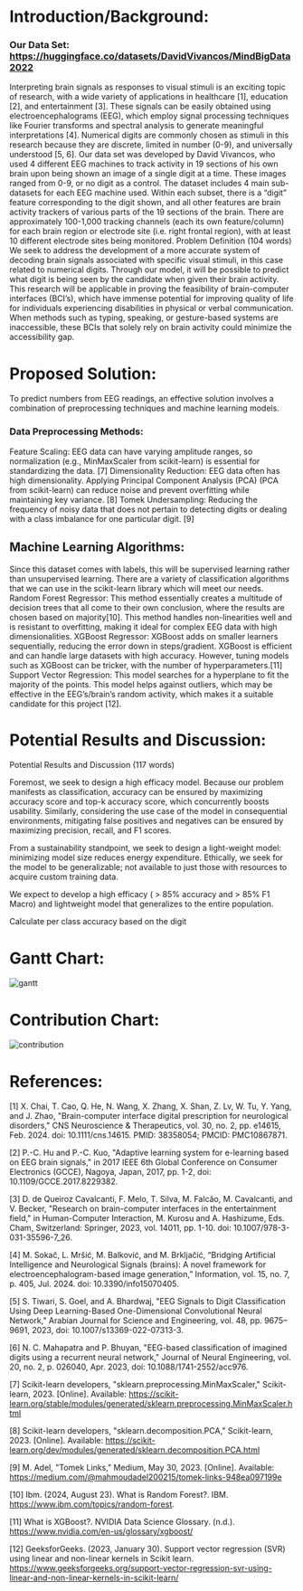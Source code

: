 # Introduction/Background:
### Our Data Set: https://huggingface.co/datasets/DavidVivancos/MindBigData2022
Interpreting brain signals as responses to visual stimuli is an exciting topic of research, with a wide variety of applications in healthcare [1], education [2], and entertainment [3]. These signals can be easily obtained using electroencephalograms (EEG), which employ signal processing techniques like Fourier transforms and spectral analysis to generate meaningful interpretations [4]. Numerical digits are commonly chosen as stimuli in this research because they are discrete, limited in number (0-9), and universally understood [5, 6].
Our data set was developed by David Vivancos, who used 4 different EEG machines to track activity in 19 sections of his own brain upon being shown an image of a single digit at a time. These images ranged from 0-9, or no digit as a control. The dataset includes 4 main sub-datasets for each EEG machine used. Within each subset, there is a “digit” feature corresponding to the digit shown, and all other features are brain activity trackers of various parts of the 19 sections of the brain. There are approximately 100-1,000 tracking channels (each its own feature/column) for each brain region or electrode site (i.e. right frontal region), with at least 10 different electrode sites being monitored.
Problem Definition (104 words)
We seek to address the development of a more accurate system of decoding brain signals associated with specific visual stimuli, in this case related to numerical digits. Through our model, it will be possible to predict what digit is being seen by the candidate when given their brain activity.
This research will be applicable in proving the feasibility of brain-computer interfaces (BCI’s), which have immense potential for improving quality of life for individuals experiencing disabilities in physical or verbal communication. When methods such as typing, speaking, or gesture-based systems are inaccessible, these BCIs that solely rely on brain activity could minimize the accessibility gap.



# Proposed Solution:

To predict numbers from EEG readings, an effective solution involves a combination of preprocessing techniques and machine learning models.

### Data Preprocessing Methods:
Feature Scaling: EEG data can have varying amplitude ranges, so normalization (e.g., MinMaxScaler from scikit-learn) is essential for standardizing the data. [7]
Dimensionality Reduction: EEG data often has high dimensionality. Applying Principal Component Analysis (PCA) (PCA from scikit-learn) can reduce noise and prevent overfitting while maintaining key variance. [8]
Tomek Undersampling: Reducing the frequency of noisy data that does not pertain to detecting digits or dealing with a class imbalance for one particular digit. [9]



## Machine Learning Algorithms:
Since this dataset comes with labels, this will be supervised learning rather than unsupervised learning. There are a variety of classification algorithms that we can use in the scikit-learn library which will meet our needs.
Random Forest Regressor: This method essentially creates a multitude of decision trees that all come to their own conclusion, where the results are chosen based on majority[10]. This method handles non-linearities well and is resistant to overfitting, making it ideal for complex EEG data with high dimensionalities. 
XGBoost Regressor: XGBoost adds on smaller learners sequentially, reducing the error down in steps/gradient. XGBoost is efficient and can handle large datasets with high accuracy. However, tuning models such as XGBoost can be tricker, with the number of hyperparameters.[11]
Support Vector Regression: 
This model searches for a hyperplane to fit the majority of the points. This model helps against outliers, which may be effective in the EEG’s/brain’s random activity, which makes it a suitable candidate for this project [12].



# Potential Results and Discussion:

Potential Results and Discussion (117 words)

Foremost, we seek to design a high efficacy model. Because our problem manifests as classification, accuracy can be ensured by maximizing accuracy score and top-k accuracy score, which concurrently boosts usability. Similarly, considering the use case of the model in consequential environments, mitigating false positives and negatives can be ensured by maximizing precision, recall, and F1 scores.

From a sustainability standpoint, we seek to design a light-weight model: minimizing model size reduces energy expenditure. Ethically, we seek for the model to be generalizable; not available to just those with resources to acquire custom training data.

We expect to develop a high efficacy ( > 85% accuracy and > 85% F1 Macro) and lightweight model that generalizes to the entire population.

Calculate per class accuracy based on the digit

# Gantt Chart:

![gantt](http://johannesq23.github.io/gantt.png)

# Contribution Chart:

![contribution](http://johannesq23.github.io/contribution.png)

# References:

[1] X. Chai, T. Cao, Q. He, N. Wang, X. Zhang, X. Shan, Z. Lv, W. Tu, Y. Yang, and J. Zhao, "Brain-computer interface digital prescription for neurological disorders," CNS Neuroscience & Therapeutics, vol. 30, no. 2, pp. e14615, Feb. 2024. doi: 10.1111/cns.14615. PMID: 38358054; PMCID: PMC10867871.

[2] P.-C. Hu and P.-C. Kuo, "Adaptive learning system for e-learning based on EEG brain signals," in 2017 IEEE 6th Global Conference on Consumer Electronics (GCCE), Nagoya, Japan, 2017, pp. 1-2, doi: 10.1109/GCCE.2017.8229382.

[3] D. de Queiroz Cavalcanti, F. Melo, T. Silva, M. Falcão, M. Cavalcanti, and V. Becker, "Research on brain-computer interfaces in the entertainment field," in Human-Computer Interaction, M. Kurosu and A. Hashizume, Eds. Cham, Switzerland: Springer, 2023, vol. 14011, pp. 1-10. doi: 10.1007/978-3-031-35596-7_26.

[4] M. Sokač, L. Mršić, M. Balković, and M. Brkljačić, “Bridging Artificial Intelligence and Neurological Signals (brains): A novel framework for electroencephalogram-based image generation,” Information, vol. 15, no. 7, p. 405, Jul. 2024. doi: 10.3390/info15070405.

[5] S. Tiwari, S. Goel, and A. Bhardwaj, "EEG Signals to Digit Classification Using Deep Learning-Based One-Dimensional Convolutional Neural Network," Arabian Journal for Science and Engineering, vol. 48, pp. 9675–9691, 2023, doi: 10.1007/s13369-022-07313-3.

[6] N. C. Mahapatra and P. Bhuyan, "EEG-based classification of imagined digits using a recurrent neural network," Journal of Neural Engineering, vol. 20, no. 2, p. 026040, Apr. 2023, doi: 10.1088/1741-2552/acc976.

[7] Scikit-learn developers, "sklearn.preprocessing.MinMaxScaler," Scikit-learn, 2023. [Online]. Available: https://scikit-learn.org/stable/modules/generated/sklearn.preprocessing.MinMaxScaler.html

[8] Scikit-learn developers, "sklearn.decomposition.PCA," Scikit-learn, 2023. [Online]. Available: https://scikit-learn.org/dev/modules/generated/sklearn.decomposition.PCA.html

[9] M. Adel, "Tomek Links," Medium, May 30, 2023. [Online]. Available: https://medium.com/@mahmoudadel200215/tomek-links-948ea097199e

[10] Ibm. (2024, August 23). What is Random Forest?. IBM. https://www.ibm.com/topics/random-forest. 

[11] What is XGBoost?. NVIDIA Data Science Glossary. (n.d.). https://www.nvidia.com/en-us/glossary/xgboost/ 

[12] GeeksforGeeks. (2023, January 30). Support vector regression (SVR) using linear and non-linear kernels in Scikit learn. https://www.geeksforgeeks.org/support-vector-regression-svr-using-linear-and-non-linear-kernels-in-scikit-learn/ 


